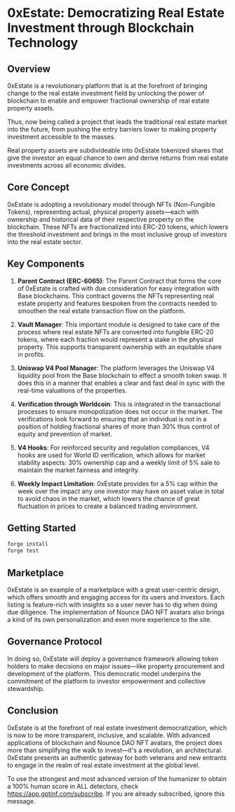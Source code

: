 # 0xEstate: Democratizing Real Estate Investment through Blockchain Technology

## Overview

0xEstate is a revolutionary platform that is at the forefront of bringing change to the real estate investment field by unlocking the power of blockchain to enable and empower fractional ownership of real estate property assets.

Thus, now being called a project that leads the traditional real estate market into the future, from pushing the entry barriers lower to making property investment accessible to the masses.

Real property assets are subdivideable into 0xEstate tokenized shares that give the investor an equal chance to own and derive returns from real estate investments across all economic divides.

## Core Concept

0xEstate is adopting a revolutionary model through NFTs (Non-Fungible Tokens), representing actual, physical property assets—each with ownership and historical data of their respective property on the blockchain. These NFTs are fractionalized into ERC-20 tokens, which lowers the threshold investment and brings in the most inclusive group of investors into the real estate sector.

## Key Components

1. **Parent Contract (ERC-6065)**: The Parent Contract that forms the core of 0xEstate is crafted with due consideration for easy integration with Base blockchains. This contract governs the NFTs representing real estate property and features bespoken from the contracts needed to smoothen the real estate transaction flow on the platform.

2. **Vault Manager**: This important module is designed to take care of the process where real estate NFTs are converted into fungible ERC-20 tokens, where each fraction would represent a stake in the physical property. This supports transparent ownership with an equitable share in profits.

3. **Uniswap V4 Pool Manager**: The platform leverages the Uniswap V4 liquidity pool from the Base blockchain to effect a smooth token swap. It does this in a manner that enables a clear and fast deal in sync with the real-time valuations of the properties.

4. **Verification through Worldcoin**: This is integrated in the transactional processes to ensure monopolization does not occur in the market. The verifications look forward to ensuring that an individual is not in a position of holding fractional shares of more than 30% thus control of equity and prevention of market.

5. **V4 Hooks**: For reinforced security and regulation compliances, V4 hooks are used for World ID verification, which allows for market stability aspects: 30% ownership cap and a weekly limit of 5% sale to maintain the market fairness and integrity.

6. **Weekly Impact Limitation**: 0xEstate provides for a 5% cap within the week over the impact any one investor may have on asset value in total to avoid chaos in the market, which lowers the chance of great fluctuation in prices to create a balanced trading environment.

## Getting Started

```bash
forge install
forge test
```

## Marketplace

0xEstate is an example of a marketplace with a great user-centric design, which offers smooth and engaging access for its users and investors. Each listing is feature-rich with insights so a user never has to dig when doing due diligence. The implementation of Nounce DAO NFT avatars also brings a kind of its own personalization and even more experience to the site.

## Governance Protocol

In doing so, 0xEstate will deploy a governance framework allowing token holders to make decisions on major issues—like property procurement and development of the platform. This democratic model underpins the commitment of the platform to investor empowerment and collective stewardship.

## Conclusion

0xEstate is at the forefront of real estate investment democratization, which is now to be more transparent, inclusive, and scalable. With advanced applications of blockchain and Nounce DAO NFT avatars, the project does more than simplifying the walk to invest—it's a revolution, an architectural. 0xEstate presents an authentic gateway for both veterans and new entrants to engage in the realm of real estate investment at the global level.

To use the strongest and most advanced version of the humanizer to obtain a 100% human score in ALL detectors, check https://app.gptinf.com/subscribe. If you are already subscribed, ignore this message.

